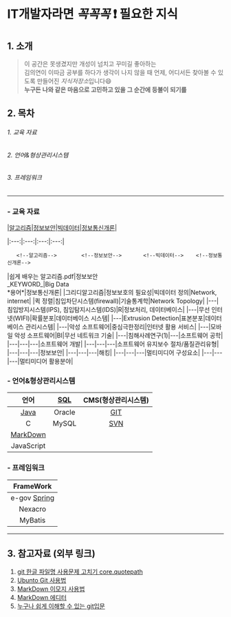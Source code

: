 # IT개발자라면 _꼭꼭꼭_ :exclamation: 필요한 지식

## 1. 소개
> 이 공간은 못생겼지만 개성이 넘치고 꾸미길 좋아하는  
김의연이 이따금 공부를 하다가 생각이 나지 않을 때 언제, 어디서든 찾아볼 수 있도록 만들어진 *지식저장소*입니다:smile:  
**누구든 나와 같은 마음으로 고민하고 있을 그 순간에 등불이 되기를**

## 2. 목차

###### 1. 교육 자료 
###### 2. 언어&형상관리시스템
###### 3. 프레임워크
 
---
### - 교육 자료

|[알고리즘](https://github.com/yeeooni/explicit-knowledge/tree/master/%EC%95%8C%EA%B3%A0%EB%A6%AC%EC%A6%98)|[정보보안](https://github.com/yeeooni/explicit-knowledge/tree/master/%EC%A0%95%EB%B3%B4%EB%B3%B4%EC%95%88)|[빅데이터](https://github.com/yeeooni/explicit-knowledge/tree/master/Big%20Data)|[정보통신개론](https://github.com/yeeooni/explicit-knowledge/tree/master/%EC%A0%95%EB%B3%B4%ED%86%B5%EC%8B%A0%EA%B0%9C%EB%A1%A0)|
<!--머리글-->|:---:|:---:|:---:|:---:|
	   <!--알고리즘-->        <!--정보보안-->       <!--빅데이터-->    <!--정보통신개론-->
<!--1행-->|쉽게 배우는 알고리즘.pdf|정보보안<br/>_KEYWORD_|Big Data<br/>*용어*|정보통신개론|
<!--2행-->|그리디알고리즘|정보보호의 필요성|빅데이터 정의|Network, internet|
<!--3행-->|퀵 정렬|침입차단시스템(firewall)|기술통계학|Network Topology|
<!--4행-->|---|침입방지시스템(IPS), 침입탐지시스템(IDS)|R|정보처리, 데이터베이스|
<!--5행-->|---|무선 인터넷(WIFI)|확률분포|데이터베이스 시스템|
<!--6행-->|---|Extrusion Detection|표본분포|데이터베이스 관리시스템|
<!--7행-->|---|악성 소프트웨어|중심극한정리|인터넷 활용 서비스|
<!--8행-->|---|모바일 악성 소프트웨어|BI|무선 네트워크 기술|
<!--9행-->|---|침해사례연구(1)|---|소프트웨어 공학|
<!--10행-->|---|---|---|소프트웨어 개발|
<!--11행-->|---|---|---|소프트웨어 유지보수 절차/품질관리유형|
<!--12행-->|---|---|---|정보보안|
<!--13행-->|---|---|---|해킹|
<!--14행-->|---|---|---|멀티미디어 구성요소|
<!--15행-->|---|---|---|멀티미디어 활용분야|

### - 언어&형상관리시스템

|언어|[SQL](https://github.com/yeeooni/explicit-knowledge/tree/master/SQL)|CMS(형상관리시스템)|
|:---:|:---:|:---:|
|[Java](https://github.com/yeeooni/explicit-knowledge/tree/master/Java)|Oracle|[GIT](https://github.com/yeeooni/explicit-knowledge/tree/master/git)|
|C|MySQL|[SVN](개발중..)|
|[MarkDown](https://github.com/yeeooni/explicit-knowledge/tree/master/MarkDown) |||
|JavaScript |||

### - 프레임워크

|FrameWork|
|:---:|
|e-gov [Spring](https://github.com/yeeooni/explicit-knowledge/tree/master/Spring)||
|Nexacro|
|MyBatis|

---
## 3. 참고자료 (외부 링크)
1. [git 한글 파일명 사용문제 고치기 core.quotepath](https://edykim.com/ko/post/git-fix-problem-using-filename-core.quotepath/)  
2. [Ubunto Git 사용법](https://dejavuwing.tistory.com/entry/Ubuntu-GitHub-%EC%82%AC%EC%9A%A9%EB%B2%95)
3. [MarkDown 이모지 사용법](https://www.webfx.com/tools/emoji-cheat-sheet/)
4. [MarkDown 에디터](https://pandao.github.io/editor.md/en.html)
5. [누구나 쉽게 이해할 수 있는 git입문](https://backlog.com/git-tutorial/kr/)
